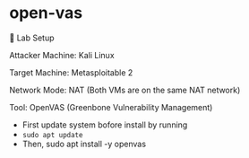 # open-vas

🧪 Lab Setup

Attacker Machine: Kali Linux

Target Machine: Metasploitable 2

Network Mode: NAT (Both VMs are on the same NAT network)

Tool: OpenVAS (Greenbone Vulnerability Management)

- First update system bofore install by running
- `sudo apt update`
- Then, sudo apt install -y openvas
